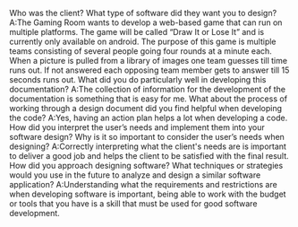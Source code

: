  Who was the client? What type of software did they want you to design?
 A:The Gaming Room wants to develop a web-based game that can run on multiple platforms. The game will be called “Draw It or Lose It” and is currently only available on android. The purpose of this game is multiple teams consisting of several people going four rounds at a minute each. When a picture is pulled from a library of images one team guesses till time runs out. If not answered each opposing team member gets to answer till 15 seconds runs out.
What did you do particularly well in developing this documentation?
A:The collection of information for the development of the documentation is something that is easy for me.
What about the process of working through a design document did you find helpful when developing the code?
A:Yes, having an action plan helps a lot when developing a code.
How did you interpret the user’s needs and implement them into your software design? Why is it so important to consider the user’s needs when designing?
A:Correctly interpreting what the client's needs are is important to deliver a good job and helps the client to be satisfied with the final result.
How did you approach designing software? What techniques or strategies would you use in the future to analyze and design a similar software application?
A:Understanding what the requirements and restrictions are when developing software is important, being able to work with the budget or tools that you have is a skill that must be used for good software development.
